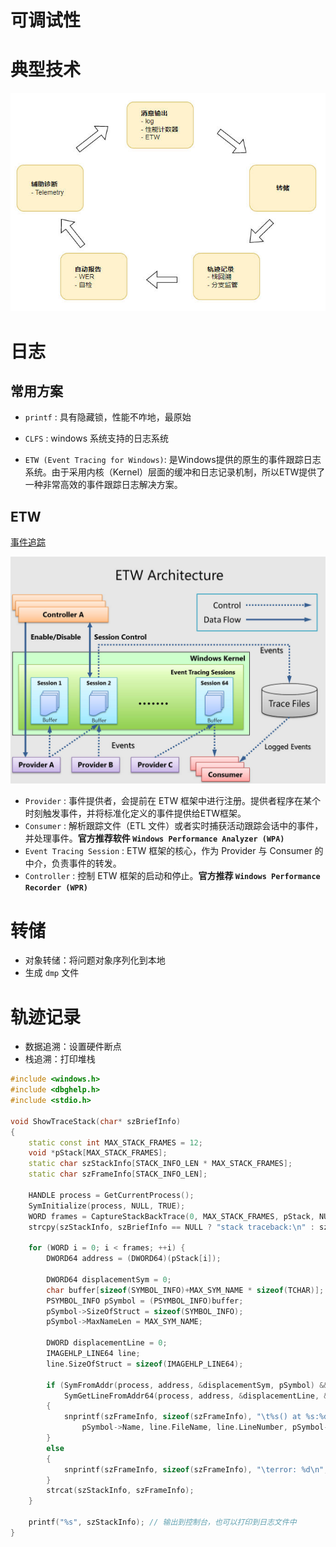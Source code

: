# 可调试性

# 典型技术

![debug method|c,60](../../image/windbg/debugMethods.jpg)


# 日志

## 常用方案
- `printf` : 具有隐藏锁，性能不咋地，最原始

- `CLFS` : windows 系统支持的日志系统

- `ETW (Event Tracing for Windows)`: 是Windows提供的原生的事件跟踪日志系统。由于采用内核（Kernel）层面的缓冲和日志记录机制，所以ETW提供了一种非常高效的事件跟踪日志解决方案。

## ETW

[事件追踪](https://learn.microsoft.com/zh-cn/windows/win32/etw/event-tracing-portal)

![etw|c,40](../../image/windbg/ETW.jpg)

- `Provider` : 事件提供者，会提前在 ETW 框架中进行注册。提供者程序在某个时刻触发事件，并将标准化定义的事件提供给ETW框架。
- `Consumer` : 解析跟踪文件（ETL 文件）或者实时捕获活动跟踪会话中的事件，并处理事件。**官方推荐软件 `Windows Performance Analyzer (WPA)`**
- `Event Tracing Session` : ETW 框架的核心，作为 Provider 与 Consumer 的中介，负责事件的转发。
- `Controller` : 控制 ETW 框架的启动和停止。**官方推荐 `Windows Performance Recorder (WPR)`**

# 转储

- 对象转储：将问题对象序列化到本地
- 生成 `dmp` 文件

# 轨迹记录

- 数据追溯：设置硬件断点
- 栈追溯：打印堆栈

```cpp
#include <windows.h>
#include <dbghelp.h>
#include <stdio.h>

void ShowTraceStack(char* szBriefInfo)
{
    static const int MAX_STACK_FRAMES = 12;
    void *pStack[MAX_STACK_FRAMES];
    static char szStackInfo[STACK_INFO_LEN * MAX_STACK_FRAMES];
    static char szFrameInfo[STACK_INFO_LEN];

    HANDLE process = GetCurrentProcess();
    SymInitialize(process, NULL, TRUE);
    WORD frames = CaptureStackBackTrace(0, MAX_STACK_FRAMES, pStack, NULL);
    strcpy(szStackInfo, szBriefInfo == NULL ? "stack traceback:\n" : szBriefInfo);

    for (WORD i = 0; i < frames; ++i) {
        DWORD64 address = (DWORD64)(pStack[i]);

        DWORD64 displacementSym = 0;
        char buffer[sizeof(SYMBOL_INFO)+MAX_SYM_NAME * sizeof(TCHAR)];
        PSYMBOL_INFO pSymbol = (PSYMBOL_INFO)buffer;
        pSymbol->SizeOfStruct = sizeof(SYMBOL_INFO);
        pSymbol->MaxNameLen = MAX_SYM_NAME;

        DWORD displacementLine = 0;
        IMAGEHLP_LINE64 line;
        line.SizeOfStruct = sizeof(IMAGEHLP_LINE64);

        if (SymFromAddr(process, address, &displacementSym, pSymbol) && 
        	SymGetLineFromAddr64(process, address, &displacementLine, &line))
        {
            snprintf(szFrameInfo, sizeof(szFrameInfo), "\t%s() at %s:%d(0x%x)\n", 
            	pSymbol->Name, line.FileName, line.LineNumber, pSymbol->Address);
        }
        else
        {
            snprintf(szFrameInfo, sizeof(szFrameInfo), "\terror: %d\n", GetLastError());
        }
        strcat(szStackInfo, szFrameInfo);
    }

    printf("%s", szStackInfo); // 输出到控制台，也可以打印到日志文件中
}
```
